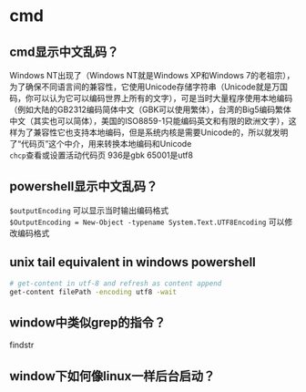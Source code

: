 # cmd

## cmd显示中文乱码？
Windows NT出现了（Windows NT就是Windows XP和Windows 7的老祖宗），为了确保不同语言间的兼容性，它使用Unicode存储字符串（Unicode就是万国码，你可以认为它可以编码世界上所有的文字），可是当时大量程序使用本地编码（例如大陆的GB2312编码简体中文（GBK可以使用繁体），台湾的Big5编码繁体中文（其实也可以简体），美国的ISO8859-1只能编码英文和有限的欧洲文字），这样为了兼容性它也支持本地编码，但是系统内核是需要Unicode的，所以就发明了“代码页”这个中介，用来转换本地编码和Unicode  
`chcp`查看或设置活动代码页
936是gbk
65001是utf8

## powershell显示中文乱码？
`$outputEncoding` 可以显示当时输出编码格式  
`$OutputEncoding = New-Object -typename System.Text.UTF8Encoding` 可以修改编码格式

## unix tail equivalent in windows powershell
```bash
# get-content in utf-8 and refresh as content append
get-content filePath -encoding utf8 -wait
```

## window中类似grep的指令？
findstr

## window下如何像linux一样后台启动？

